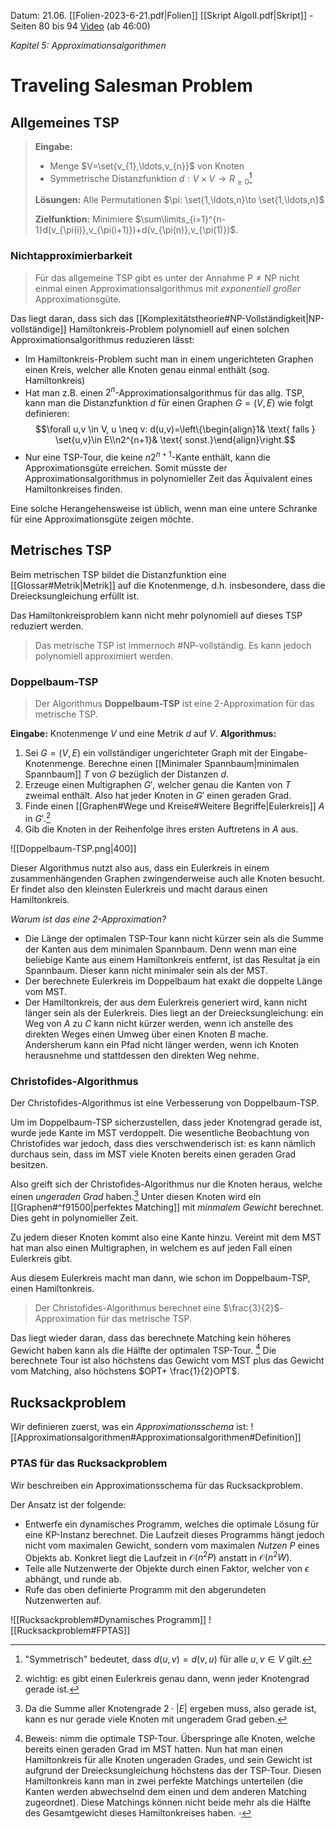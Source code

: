 Datum: 21.06.
[[Folien-2023-6-21.pdf|Folien]]
[[Skript AlgoII.pdf|Skript]] - Seiten 80 bis 94
[Video](https://uni-bonn.sciebo.de/s/YVfBpu1J5oiqZGj#/files_mediaviewer/Vorlesung-09-10.mp4) (ab 46:00)

*Kapitel 5: Approximationsalgorithmen*
# Traveling Salesman Problem

## Allgemeines TSP
> **Eingabe:**
> - Menge $V=\set{v_{1},\ldots,v_{n}}$ von Knoten
> - Symmetrische Distanzfunktion $d: V \times V \to R_{\geq 0}$[^1]
> 
> **Lösungen:**
> Alle Permutationen $\pi: \set{1,\ldots,n}\to \set{1,\ldots,n}$
> 
> **Zielfunktion:**
> Minimiere $\sum\limits_{i=1}^{n-1}d(v_{\pi(i)},v_{\pi(i+1)})+d(v_{\pi(n)},v_{\pi(1)})$.

[^1]: "Symmetrisch" bedeutet, dass $d(u,v)=d(v,u)$ für alle $u,v \in V$ gilt.

### Nichtapproximierbarkeit

> Für das allgemeine TSP gibt es unter der Annahme $\text{P}\neq \text{NP}$ nicht einmal einen Approximationsalgorithmus mit *exponentiell großer* Approximationsgüte.

Das liegt daran, dass sich das [[Komplexitätstheorie#NP-Vollständigkeit|NP-vollständige]] Hamiltonkreis-Problem polynomiell auf einen solchen Approximationsalgorithmus reduzieren lässt:
- Im Hamiltonkreis-Problem sucht man in einem ungerichteten Graphen einen Kreis, welcher alle Knoten genau einmal enthält (sog. Hamiltonkreis)
- Hat man z.B. einen $2^{n}$-Approximationsalgorithmus für das allg. TSP, kann man die Distanzfunktion $d$ für einen Graphen $G=(V,E)$ wie folgt definieren: $$\forall u,v \in V, u \neq v: d(u,v)=\left\{\begin{align}1& \text{ falls } \set{u,v}\in E\\n2^{n+1}& \text{ sonst.}\end{align}\right.$$
- Nur eine TSP-Tour, die keine $n2^{n+1}$-Kante enthält, kann die Approximationsgüte erreichen. Somit müsste der Approximationsalgorithmus in polynomieller Zeit das Äquivalent eines Hamiltonkreises finden.

Eine solche Herangehensweise ist üblich, wenn man eine untere Schranke für eine Approximationsgüte zeigen möchte.

## Metrisches TSP

Beim metrischen TSP bildet die Distanzfunktion eine [[Glossar#Metrik|Metrik]] auf die Knotenmenge, d.h. insbesondere, dass die Dreiecksungleichung erfüllt ist.

Das Hamiltonkreisproblem kann nicht mehr polynomiell auf dieses TSP reduziert werden.

> Das metrische TSP ist immernoch #NP-vollständig. Es kann jedoch polynomiell approximiert werden.

### Doppelbaum-TSP

> Der Algorithmus **Doppelbaum-TSP** ist eine 2-Approximation für das metrische TSP.

**Eingabe:**
Knotenmenge $V$ und eine Metrik $d$ auf $V$.
**Algorithmus:**
1. Sei $G=(V,E)$ ein vollständiger ungerichteter Graph mit der Eingabe-Knotenmenge. Berechne einen [[Minimaler Spannbaum|minimalen Spannbaum]] $T$ von $G$ bezüglich der Distanzen $d$.
2. Erzeuge einen Multigraphen $G'$, welcher genau die Kanten von $T$ zweimal enthält. Also hat jeder Knoten in $G'$ einen geraden Grad.
3. Finde einen [[Graphen#Wege und Kreise#Weitere Begriffe|Eulerkreis]] $A$ in $G'$.[^2]
4. Gib die Knoten in der Reihenfolge ihres ersten Auftretens in $A$ aus. 

[^2]: wichtig: es gibt einen Eulerkreis genau dann, wenn jeder Knotengrad gerade ist.

![[Doppelbaum-TSP.png|400]]

Dieser Algorithmus nutzt also aus, dass ein Eulerkreis in einem zusammenhängenden Graphen zwingenderweise auch alle Knoten besucht. Er findet also den kleinsten Eulerkreis und macht daraus einen Hamiltonkreis.

*Warum ist das eine 2-Approximation?*
- Die Länge der optimalen TSP-Tour kann nicht kürzer sein als die Summe der Kanten aus dem minimalen Spannbaum. Denn wenn man eine beliebige Kante aus einem Hamiltonkreis entfernt, ist das Resultat ja ein Spannbaum. Dieser kann nicht minimaler sein als der MST.
- Der berechnete Eulerkreis im Doppelbaum hat exakt die doppelte Länge vom MST.
- Der Hamiltonkreis, der aus dem Eulerkreis generiert wird, kann nicht länger sein als der Eulerkreis. Dies liegt an der Dreiecksungleichung: ein Weg von $A$ zu $C$ kann nicht kürzer werden, wenn ich anstelle des direkten Weges einen Umweg über einen Knoten $B$ mache. Andersherum kann ein Pfad nicht länger werden, wenn ich Knoten herausnehme und stattdessen den direkten Weg nehme.

### Christofides-Algorithmus
Der Christofides-Algorithmus ist eine Verbesserung von Doppelbaum-TSP.

Um im Doppelbaum-TSP sicherzustellen, dass jeder Knotengrad gerade ist, wurde jede Kante im MST verdoppelt. Die wesentliche Beobachtung von Christofides war jedoch, dass dies verschwenderisch ist: es kann nämlich durchaus sein, dass im MST viele Knoten bereits einen geraden Grad besitzen.

Also greift sich der Christofides-Algorithmus nur die Knoten heraus, welche einen *ungeraden Grad* haben.[^3] Unter diesen Knoten wird ein [[Graphen#^f91500|perfektes Matching]] mit *minmalem Gewicht* berechnet. Dies geht in polynomieller Zeit.

Zu jedem dieser Knoten kommt also eine Kante hinzu. Vereint mit dem MST hat man also einen Multigraphen, in welchem es auf jeden Fall einen Eulerkreis gibt.

Aus diesem Eulerkreis macht man dann, wie schon im Doppelbaum-TSP, einen Hamiltonkreis.

[^3]: Da die Summe aller Knotengrade $2\cdot |E|$ ergeben muss, also gerade ist, kann es nur gerade viele Knoten mit ungeradem Grad geben.

> Der Christofides-Algorithmus berechnet eine $\frac{3}{2}$-Approximation für das metrische TSP.

Das liegt wieder daran, dass das berechnete Matching kein höheres Gewicht haben kann als die Hälfte der optimalen TSP-Tour. [^4]
Die berechnete Tour ist also höchstens das Gewicht vom MST plus das Gewicht vom Matching, also höchstens $OPT+ \frac{1}{2}OPT$.

[^4]: Beweis: nimm die optimale TSP-Tour. Überspringe alle Knoten, welche bereits einen geraden Grad im MST hatten. Nun hat man einen Hamiltonkreis für alle Knoten ungeraden Grades, und sein Gewicht ist aufgrund der Dreiecksungleichung höchstens das der TSP-Tour. Diesen Hamiltonkreis kann man in zwei perfekte Matchings unterteilen (die Kanten werden abwechselnd dem einen und dem anderen Matching zugeordnet). Diese Matchings können nicht beide mehr als die Hälfte des Gesamtgewicht dieses Hamiltonkreises haben. $\square$

## Rucksackproblem

Wir definieren zuerst, was ein *Approximationsschema* ist:
![[Approximationsalgorithmen#Approximationsalgorithmen#Definition]]

### PTAS für das Rucksackproblem

Wir beschreiben ein Approximationsschema für das Rucksackproblem.

Der Ansatz ist der folgende:
- Entwerfe ein dynamisches Programm, welches die optimale Lösung für eine KP-Instanz berechnet. Die Laufzeit dieses Programms hängt jedoch nicht vom maximalen Gewicht, sondern vom maximalen *Nutzen* $P$ eines Objekts ab. Konkret liegt die Laufzeit in $\mathcal{O}(n^{2}P)$ anstatt in $\mathcal{O}(n^{2}W)$.
- Teile alle Nutzenwerte der Objekte durch einen Faktor, welcher von $\epsilon$ abhängt, und runde ab.
- Rufe das oben definierte Programm mit den abgerundeten Nutzenwerten auf.

![[Rucksackproblem#Dynamisches Programm]]
![[Rucksackproblem#FPTAS]]